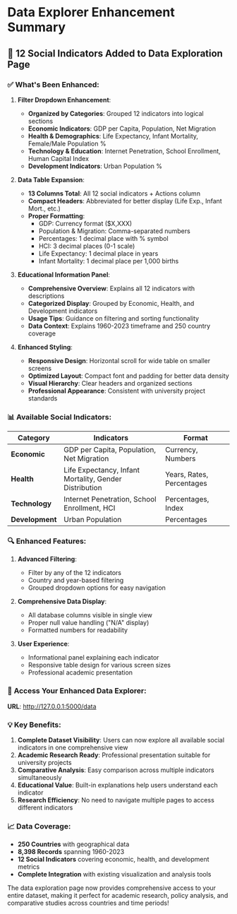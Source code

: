 # Data Explorer Enhancement Summary

## 🎯 **12 Social Indicators Added to Data Exploration Page**

### ✅ **What's Been Enhanced:**

1. **Filter Dropdown Enhancement**:

   - **Organized by Categories**: Grouped 12 indicators into logical sections
   - **Economic Indicators**: GDP per Capita, Population, Net Migration
   - **Health & Demographics**: Life Expectancy, Infant Mortality, Female/Male Population %
   - **Technology & Education**: Internet Penetration, School Enrollment, Human Capital Index
   - **Development Indicators**: Urban Population %

2. **Data Table Expansion**:

   - **13 Columns Total**: All 12 social indicators + Actions column
   - **Compact Headers**: Abbreviated for better display (Life Exp., Infant Mort., etc.)
   - **Proper Formatting**:
     - GDP: Currency format ($X,XXX)
     - Population & Migration: Comma-separated numbers
     - Percentages: 1 decimal place with % symbol
     - HCI: 3 decimal places (0-1 scale)
     - Life Expectancy: 1 decimal place in years
     - Infant Mortality: 1 decimal place per 1,000 births

3. **Educational Information Panel**:

   - **Comprehensive Overview**: Explains all 12 indicators with descriptions
   - **Categorized Display**: Grouped by Economic, Health, and Development indicators
   - **Usage Tips**: Guidance on filtering and sorting functionality
   - **Data Context**: Explains 1960-2023 timeframe and 250 country coverage

4. **Enhanced Styling**:
   - **Responsive Design**: Horizontal scroll for wide table on smaller screens
   - **Optimized Layout**: Compact font and padding for better data density
   - **Visual Hierarchy**: Clear headers and organized sections
   - **Professional Appearance**: Consistent with university project standards

### 📊 **Available Social Indicators:**

| Category        | Indicators                                             | Format                    |
| --------------- | ------------------------------------------------------ | ------------------------- |
| **Economic**    | GDP per Capita, Population, Net Migration              | Currency, Numbers         |
| **Health**      | Life Expectancy, Infant Mortality, Gender Distribution | Years, Rates, Percentages |
| **Technology**  | Internet Penetration, School Enrollment, HCI           | Percentages, Index        |
| **Development** | Urban Population                                       | Percentages               |

### 🔍 **Enhanced Features:**

1. **Advanced Filtering**:

   - Filter by any of the 12 indicators
   - Country and year-based filtering
   - Grouped dropdown options for easy navigation

2. **Comprehensive Data Display**:

   - All database columns visible in single view
   - Proper null value handling ("N/A" display)
   - Formatted numbers for readability

3. **User Experience**:
   - Informational panel explaining each indicator
   - Responsive table design for various screen sizes
   - Professional academic presentation

### 🚀 **Access Your Enhanced Data Explorer:**

**URL**: http://127.0.0.1:5000/data

### 💡 **Key Benefits:**

1. **Complete Dataset Visibility**: Users can now explore all available social indicators in one comprehensive view
2. **Academic Research Ready**: Professional presentation suitable for university projects
3. **Comparative Analysis**: Easy comparison across multiple indicators simultaneously
4. **Educational Value**: Built-in explanations help users understand each indicator
5. **Research Efficiency**: No need to navigate multiple pages to access different indicators

### 📈 **Data Coverage:**

- **250 Countries** with geographical data
- **8,398 Records** spanning 1960-2023
- **12 Social Indicators** covering economic, health, and development metrics
- **Complete Integration** with existing visualization and analysis tools

The data exploration page now provides comprehensive access to your entire dataset, making it perfect for academic research, policy analysis, and comparative studies across countries and time periods!

